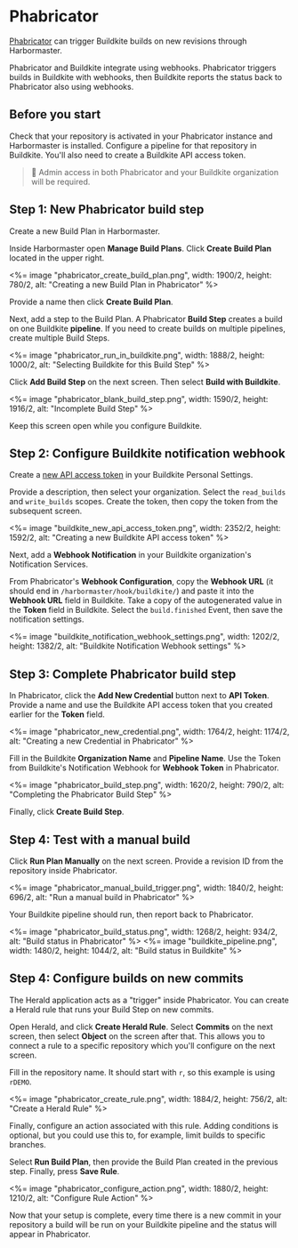 # Phabricator

[Phabricator](https://phacility.com/phabricator/) can trigger Buildkite builds on new revisions through Harbormaster.

Phabricator and Buildkite integrate using webhooks. Phabricator triggers builds in Buildkite with webhooks, then Buildkite reports the status back to Phabricator also using webhooks.


## Before you start

Check that your repository is activated in your Phabricator instance and
Harbormaster is installed. Configure a pipeline for that repository in Buildkite. You'll also need to create a Buildkite API access token.

>📘
> Admin access in both Phabricator and your Buildkite organization will be required.

## Step 1: New Phabricator build step

Create a new Build Plan in Harbormaster.

Inside Harbormaster open **Manage Build Plans**. Click **Create Build Plan** located in the upper right.

<%= image "phabricator_create_build_plan.png", width: 1900/2, height: 780/2, alt: "Creating a new Build Plan in Phabricator" %>

Provide a name then click **Create Build Plan**.

Next, add a step to the Build Plan. A Phabricator **Build Step** creates a build on one Buildkite **pipeline**. If you need to create builds on multiple pipelines, create multiple Build Steps.

<%= image "phabricator_run_in_buildkite.png", width: 1888/2, height: 1000/2, alt: "Selecting Buildkite for this Build Step" %>

Click **Add Build Step** on the next screen. Then select **Build with Buildkite**.

<%= image "phabricator_blank_build_step.png", width: 1590/2, height: 1916/2, alt: "Incomplete Build Step" %>

Keep this screen open while you configure Buildkite.

## Step 2: Configure Buildkite notification webhook

Create a [new API access token](https://buildkite.com/user/api-access-tokens/new) in your Buildkite Personal Settings.

Provide a description, then select your organization. Select the `read_builds` and `write_builds` scopes. Create the token, then copy the token from the subsequent screen.

<%= image "buildkite_new_api_access_token.png", width: 2352/2, height: 1592/2, alt: "Creating a new Buildkite API access token" %>

Next, add a **Webhook Notification** in your Buildkite organization's Notification Services.

From Phabricator's **Webhook Configuration**, copy the **Webhook URL** (it should end in `/harbormaster/hook/buildkite/`) and paste it into the **Webhook URL** field in Buildkite. Take a copy of the autogenerated value in the **Token** field in Buildkite. Select the `build.finished` Event, then save the notification settings.

<%= image "buildkite_notification_webhook_settings.png", width: 1202/2, height: 1382/2, alt: "Buildkite Notification Webhook settings" %>

## Step 3: Complete Phabricator build step

In Phabricator, click the **Add New Credential** button next to **API Token**. Provide a name and use the Buildkite API access token that you created earlier for the **Token** field.

<%= image "phabricator_new_credential.png", width: 1764/2, height: 1174/2, alt: "Creating a new Credential in Phabricator" %>

Fill in the Buildkite **Organization Name** and **Pipeline Name**. Use the Token
from Buildkite's Notification Webhook for **Webhook Token** in Phabricator.

<%= image "phabricator_build_step.png", width: 1620/2, height: 790/2, alt: "Completing the Phabricator Build Step" %>

Finally, click **Create Build Step**.

## Step 4: Test with a manual build

Click **Run Plan Manually** on the next screen. Provide a revision ID from the repository inside Phabricator.

<%= image "phabricator_manual_build_trigger.png", width: 1840/2, height: 696/2, alt: "Run a manual build in Phabricator" %>

Your Buildkite pipeline should run, then report back to Phabricator.

<%= image "phabricator_build_status.png", width: 1268/2, height: 934/2, alt: "Build status in Phabricator" %>
<%= image "buildkite_pipeline.png", width: 1480/2, height: 1044/2, alt: "Build status in Buildkite" %>

## Step 4: Configure builds on new commits

The Herald application acts as a "trigger" inside Phabricator. You can create a Herald rule that runs your Build Step on new commits.

Open Herald, and click **Create Herald Rule**. Select **Commits** on the next
screen, then select **Object** on the screen after that. This allows you to connect a rule to a specific repository which you'll configure on the next screen.

Fill in the repository name. It should start with `r`, so this example is using `rDEMO`.

<%= image "phabricator_create_rule.png", width: 1884/2, height: 756/2, alt: "Create a Herald Rule" %>

Finally, configure an action associated with this rule. Adding conditions is optional, but you could use this to, for example, limit builds to specific branches.

Select **Run Build Plan**, then provide the Build Plan created in the previous step. Finally, press **Save Rule**.

<%= image "phabricator_configure_action.png", width: 1880/2, height: 1210/2, alt: "Configure Rule Action" %>

Now that your setup is complete, every time there is a new commit in your repository a build will be run on your Buildkite pipeline and the status will appear in Phabricator.

[phabricator]: https://phacility.com/phabricator/
